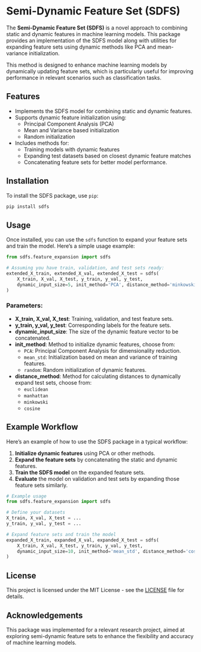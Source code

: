 # Semi-Dynamic Feature Set (SDFS)

The **Semi-Dynamic Feature Set (SDFS)** is a novel approach to combining static and dynamic features in machine learning models. This package provides an implementation of the SDFS model along with utilities for expanding feature sets using dynamic methods like PCA and mean-variance initialization.

This method is designed to enhance machine learning models by dynamically updating feature sets, which is particularly useful for improving performance in relevant scenarios such as classification tasks.

## Features
- Implements the SDFS model for combining static and dynamic features.
- Supports dynamic feature initialization using:
  - Principal Component Analysis (PCA)
  - Mean and Variance based initialization
  - Random initialization
- Includes methods for:
  - Training models with dynamic features
  - Expanding test datasets based on closest dynamic feature matches
  - Concatenating feature sets for better model performance.

## Installation

To install the SDFS package, use `pip`:

```bash
pip install sdfs
```
## Usage

Once installed, you can use the `sdfs` function to expand your feature sets and train the model. Here’s a simple usage example:

```python
from sdfs.feature_expansion import sdfs

# Assuming you have train, validation, and test sets ready:
extended_X_train, extended_X_val, extended_X_test = sdfs(
    X_train, X_val, X_test, y_train, y_val, y_test, 
    dynamic_input_size=5, init_method='PCA', distance_method='minkowski'
)
```
### Parameters:

- **X_train, X_val, X_test**: Training, validation, and test feature sets.
- **y_train, y_val, y_test**: Corresponding labels for the feature sets.
- **dynamic_input_size**: The size of the dynamic feature vector to be concatenated.
- **init_method**: Method to initialize dynamic features, choose from:
  - `PCA`: Principal Component Analysis for dimensionality reduction.
  - `mean_std`: Initialization based on mean and variance of training features.
  - `random`: Random initialization of dynamic features.
- **distance_method**: Method for calculating distances to dynamically expand test sets, choose from:
  - `euclidean`
  - `manhattan`
  - `minkowski`
  - `cosine`
## Example Workflow

Here’s an example of how to use the SDFS package in a typical workflow:

1. **Initialize dynamic features** using PCA or other methods.
2. **Expand the feature sets** by concatenating the static and dynamic features.
3. **Train the SDFS model** on the expanded feature sets.
4. **Evaluate** the model on validation and test sets by expanding those feature sets similarly.

```python
# Example usage
from sdfs.feature_expansion import sdfs

# Define your datasets
X_train, X_val, X_test = ...
y_train, y_val, y_test = ...

# Expand feature sets and train the model
expanded_X_train, expanded_X_val, expanded_X_test = sdfs(
    X_train, X_val, X_test, y_train, y_val, y_test, 
    dynamic_input_size=10, init_method='mean_std', distance_method='cosine'
)
```
## License

This project is licensed under the MIT License - see the [LICENSE](LICENSE.txt) file for details.

## Acknowledgements

This package was implemented for a relevant research project, aimed at exploring semi-dynamic feature sets to enhance the flexibility and accuracy of machine learning models.
